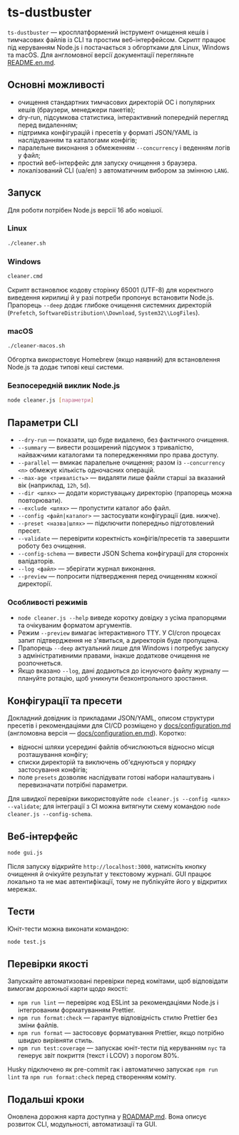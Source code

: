 # ts-dustbuster

`ts-dustbuster` — кросплатформений інструмент очищення кешів і тимчасових файлів із CLI та простим веб-інтерфейсом. Скрипт працює під керуванням Node.js і постачається з обгортками для Linux, Windows та macOS. Для англомовної версії документації перегляньте [README.en.md](README.en.md).

## Основні можливості

- очищення стандартних тимчасових директорій ОС і популярних кешів (браузери, менеджери пакетів);
- dry-run, підсумкова статистика, інтерактивний попередній перегляд перед видаленням;
- підтримка конфігурацій і пресетів у форматі JSON/YAML із наслідуванням та каталогами конфігів;
- паралельне виконання з обмеженням `--concurrency` і веденням логів у файл;
- простий веб-інтерфейс для запуску очищення з браузера.
- локалізований CLI (ua/en) з автоматичним вибором за змінною `LANG`.

## Запуск

Для роботи потрібен Node.js версії 16 або новішої.

### Linux

```bash
./cleaner.sh
```

### Windows

```cmd
cleaner.cmd
```

Скрипт встановлює кодову сторінку 65001 (UTF-8) для коректного виведення кирилиці й у разі потреби пропонує встановити Node.js. Прапорець `--deep` додає глибоке очищення системних директорій (`Prefetch`, `SoftwareDistribution\\Download`, `System32\\LogFiles`).

### macOS

```bash
./cleaner-macos.sh
```

Обгортка використовує Homebrew (якщо наявний) для встановлення Node.js та додає типові кеші системи.

### Безпосередній виклик Node.js

```bash
node cleaner.js [параметри]
```

## Параметри CLI

- `--dry-run` — показати, що буде видалено, без фактичного очищення.
- `--summary` — вивести розширений підсумок з тривалістю, найважчими каталогами та попередженнями про права доступу.
- `--parallel` — вмикає паралельне очищення; разом із `--concurrency <n>` обмежує кількість одночасних операцій.
- `--max-age <тривалість>` — видаляти лише файли старші за вказаний вік (наприклад, `12h`, `5d`).
- `--dir <шлях>` — додати користувацьку директорію (прапорець можна повторювати).
- `--exclude <шлях>` — пропустити каталог або файл.
- `--config <файл|каталог>` — застосувати конфігурації (див. нижче).
- `--preset <назва|шлях>` — підключити попередньо підготовлений пресет.
- `--validate` — перевірити коректність конфігів/пресетів та завершити роботу без очищення.
- `--config-schema` — вивести JSON Schema конфігурації для сторонніх валідаторів.
- `--log <файл>` — зберігати журнал виконання.
- `--preview` — попросити підтвердження перед очищенням кожної директорії.

### Особливості режимів

- `node cleaner.js --help` виведе коротку довідку з усіма прапорцями та
  очікуваним форматом аргументів.
- Режим `--preview` вимагає інтерактивного TTY. У CI/cron процесах запит
  підтвердження не з'явиться, а директорія буде пропущена.
- Прапорець `--deep` актуальний лише для Windows і потребує запуску з
  адміністративними правами, інакше додаткове очищення не розпочнеться.
- Якщо вказано `--log`, дані додаються до існуючого файлу журналу — плануйте
  ротацію, щоб уникнути безконтрольного зростання.

## Конфігурації та пресети

Докладний довідник із прикладами JSON/YAML, описом структури пресетів і рекомендаціями для CI/CD розміщено у [docs/configuration.md](docs/configuration.md) (англомовна версія — [docs/configuration.en.md](docs/configuration.en.md)). Коротко:

- відносні шляхи усередині файлів обчислюються відносно місця розташування конфігу;
- списки директорій та виключень об'єднуються у порядку застосування конфігів;
- поле `presets` дозволяє наслідувати готові набори налаштувань і перевизначати потрібні параметри.

Для швидкої перевірки використовуйте `node cleaner.js --config <шлях> --validate`; для інтеграції з CI можна витягнути схему командою `node cleaner.js --config-schema`.

## Веб-інтерфейс

```bash
node gui.js
```

Після запуску відкрийте `http://localhost:3000`, натисніть кнопку очищення й очікуйте результат у текстовому журналі. GUI працює локально та не має автентифікації, тому не публікуйте його у відкритих мережах.

## Тести

Юніт-тести можна виконати командою:

```bash
node test.js
```

## Перевірки якості

Запускайте автоматизовані перевірки перед комітами, щоб відповідати вимогам дорожньої карти щодо якості:

- `npm run lint` — перевіряє код ESLint за рекомендаціями Node.js і інтегрованим форматуванням Prettier.
- `npm run format:check` — гарантує відповідність стилю Prettier без зміни файлів.
- `npm run format` — застосовує форматування Prettier, якщо потрібно швидко вирівняти стиль.
- `npm run test:coverage` — запускає юніт-тести під керуванням `nyc` та генерує звіт покриття (текст і LCOV) з порогом 80%.

Husky підключено як pre-commit гак і автоматично запускає `npm run lint` та `npm run format:check` перед створенням коміту.

## Подальші кроки

Оновлена дорожня карта доступна у [ROADMAP.md](ROADMAP.md). Вона описує розвиток CLI, модульності, автоматизації та GUI.
